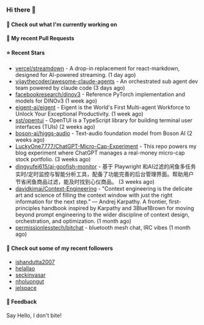 ### Hi there 👋

#### 👷 Check out what I'm currently working on

#### 🔨 My recent Pull Requests


#### ⭐ Recent Stars

- [vercel/streamdown](https://github.com/vercel/streamdown) - A drop-in replacement for react-markdown, designed for AI-powered streaming. (1 day ago)
- [vijaythecoder/awesome-claude-agents](https://github.com/vijaythecoder/awesome-claude-agents) - An orchestrated sub agent dev team powered by claude code (3 days ago)
- [facebookresearch/dinov3](https://github.com/facebookresearch/dinov3) - Reference PyTorch implementation and models for DINOv3 (1 week ago)
- [eigent-ai/eigent](https://github.com/eigent-ai/eigent) - Eigent is the World&#39;s First Multi-agent Workforce to Unlock Your Exceptional Productivity. (1 week ago)
- [sst/opentui](https://github.com/sst/opentui) - OpenTUI is a TypeScript library for building terminal user interfaces (TUIs) (2 weeks ago)
- [boson-ai/higgs-audio](https://github.com/boson-ai/higgs-audio) - Text-audio foundation model from Boson AI (2 weeks ago)
- [LuckyOne7777/ChatGPT-Micro-Cap-Experiment](https://github.com/LuckyOne7777/ChatGPT-Micro-Cap-Experiment) - This repo powers my blog experiment where ChatGPT manages a real-money micro-cap stock portfolio. (3 weeks ago)
- [dingyufei615/ai-goofish-monitor](https://github.com/dingyufei615/ai-goofish-monitor) - 基于 Playwright 和AI过滤的闲鱼多任务实时/定时监控与智能分析工具，配备了功能完善的后台管理界面。帮助用户节省闲鱼商品过滤，能及时找到心仪商品。 (3 weeks ago)
- [davidkimai/Context-Engineering](https://github.com/davidkimai/Context-Engineering) - &#34;Context engineering is the delicate art and science of filling the context window with just the right information for the next step.&#34; — Andrej Karpathy. A frontier, first-principles handbook inspired by Karpathy and 3Blue1Brown for moving beyond prompt engineering to the wider discipline of context design, orchestration, and optimization. (1 month ago)
- [permissionlesstech/bitchat](https://github.com/permissionlesstech/bitchat) - bluetooth mesh chat, IRC vibes (1 month ago)

#### 👯 Check out some of my recent followers

- [ishandutta2007](https://github.com/ishandutta2007)
- [helallao](https://github.com/helallao)
- [seckinyasar](https://github.com/seckinyasar)
- [nholuongut](https://github.com/nholuongut)
- [jelspace](https://github.com/jelspace)

#### 💬 Feedback

Say Hello, I don't bite!